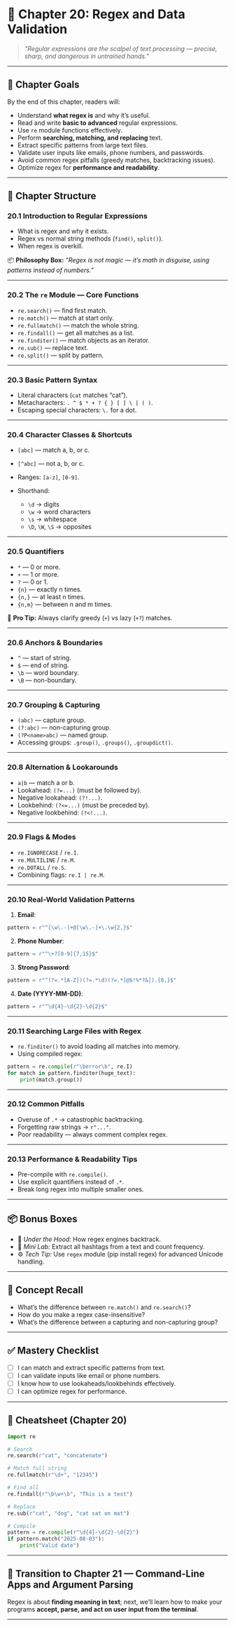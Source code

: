 

# 📘 Chapter 20: Regex and Data Validation

> *"Regular expressions are the scalpel of text processing — precise, sharp, and dangerous in untrained hands."*

---

## 🎯 Chapter Goals

By the end of this chapter, readers will:

* Understand **what regex is** and why it’s useful.
* Read and write **basic to advanced** regular expressions.
* Use `re` module functions effectively.
* Perform **searching, matching, and replacing** text.
* Extract specific patterns from large text files.
* Validate user inputs like emails, phone numbers, and passwords.
* Avoid common regex pitfalls (greedy matches, backtracking issues).
* Optimize regex for **performance and readability**.

---

## 📂 Chapter Structure

### 20.1 Introduction to Regular Expressions

* What is regex and why it exists.
* Regex vs normal string methods (`find()`, `split()`).
* When regex is overkill.

📦 **Philosophy Box:**
*"Regex is not magic — it’s math in disguise, using patterns instead of numbers."*

---

### 20.2 The `re` Module — Core Functions

* `re.search()` — find first match.
* `re.match()` — match at start only.
* `re.fullmatch()` — match the whole string.
* `re.findall()` — get all matches as a list.
* `re.finditer()` — match objects as an iterator.
* `re.sub()` — replace text.
* `re.split()` — split by pattern.

---

### 20.3 Basic Pattern Syntax

* Literal characters (`cat` matches “cat”).
* Metacharacters: `. ^ $ * + ? { } [ ] \ | ( )`.
* Escaping special characters: `\.` for a dot.

---

### 20.4 Character Classes & Shortcuts

* `[abc]` — match a, b, or c.
* `[^abc]` — not a, b, or c.
* Ranges: `[a-z]`, `[0-9]`.
* Shorthand:

  * `\d` → digits
  * `\w` → word characters
  * `\s` → whitespace
  * `\D`, `\W`, `\S` → opposites

---

### 20.5 Quantifiers

* `*` — 0 or more.
* `+` — 1 or more.
* `?` — 0 or 1.
* `{n}` — exactly n times.
* `{n,}` — at least n times.
* `{n,m}` — between n and m times.

📌 **Pro Tip:** Always clarify greedy (`+`) vs lazy (`+?`) matches.

---

### 20.6 Anchors & Boundaries

* `^` — start of string.
* `$` — end of string.
* `\b` — word boundary.
* `\B` — non-boundary.

---

### 20.7 Grouping & Capturing

* `(abc)` — capture group.
* `(?:abc)` — non-capturing group.
* `(?P<name>abc)` — named group.
* Accessing groups: `.group()`, `.groups()`, `.groupdict()`.

---

### 20.8 Alternation & Lookarounds

* `a|b` — match a or b.
* Lookahead: `(?=...)` (must be followed by).
* Negative lookahead: `(?!...)`.
* Lookbehind: `(?<=...)` (must be preceded by).
* Negative lookbehind: `(?<!...)`.

---

### 20.9 Flags & Modes

* `re.IGNORECASE` / `re.I`.
* `re.MULTILINE` / `re.M`.
* `re.DOTALL` / `re.S`.
* Combining flags: `re.I | re.M`.

---

### 20.10 Real-World Validation Patterns

1. **Email**:

```python
pattern = r"^[\w\.-]+@[\w\.-]+\.\w{2,}$"
```

2. **Phone Number**:

```python
pattern = r"^\+?[0-9]{7,15}$"
```

3. **Strong Password**:

```python
pattern = r"^(?=.*[A-Z])(?=.*\d)(?=.*[@$!%*?&]).{8,}$"
```

4. **Date (YYYY-MM-DD)**:

```python
pattern = r"^\d{4}-\d{2}-\d{2}$"
```

---

### 20.11 Searching Large Files with Regex

* `re.finditer()` to avoid loading all matches into memory.
* Using compiled regex:

```python
pattern = re.compile(r"\berror\b", re.I)
for match in pattern.finditer(huge_text):
    print(match.group())
```

---

### 20.12 Common Pitfalls

* Overuse of `.*` → catastrophic backtracking.
* Forgetting raw strings → `r"..."`.
* Poor readability — always comment complex regex.

---

### 20.13 Performance & Readability Tips

* Pre-compile with `re.compile()`.
* Use explicit quantifiers instead of `.*`.
* Break long regex into multiple smaller ones.

---

## 📦 Bonus Boxes

* 📌 *Under the Hood:* How regex engines backtrack.
* 🧪 *Mini Lab:* Extract all hashtags from a text and count frequency.
* ⚙️ *Tech Tip:* Use `regex` module (pip install regex) for advanced Unicode handling.

---

## 🧠 Concept Recall

* What’s the difference between `re.match()` and `re.search()`?
* How do you make a regex case-insensitive?
* What’s the difference between a capturing and non-capturing group?

---

## ✅ Mastery Checklist

* [ ] I can match and extract specific patterns from text.
* [ ] I can validate inputs like email or phone numbers.
* [ ] I know how to use lookaheads/lookbehinds effectively.
* [ ] I can optimize regex for performance.

---

## 🧾 Cheatsheet (Chapter 20)

```python
import re

# Search
re.search(r"cat", "concatenate")

# Match full string
re.fullmatch(r"\d+", "12345")

# Find all
re.findall(r"\b\w+\b", "This is a test")

# Replace
re.sub(r"cat", "dog", "cat sat on mat")

# Compile
pattern = re.compile(r"\d{4}-\d{2}-\d{2}")
if pattern.match("2025-08-03"):
    print("Valid date")
```

---

## 🔗 Transition to Chapter 21 — Command-Line Apps and Argument Parsing

Regex is about **finding meaning in text**;
next, we’ll learn how to make your programs **accept, parse, and act on user input from the terminal**.

---
